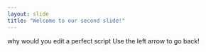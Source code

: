 ```yaml
---
layout: slide
title: "Welcome to our second slide!"
---
```

why would you edit a perfect script
Use the left arrow to go back!
